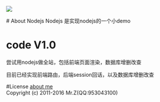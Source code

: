 <p><img src="http://wuzuoyi.com/123.png"></p>
# About Nodejs
 Nodejs 是实现nodejs的一个小demo

# code V1.0
<p>尝试用nodejs做全站，包括前端页面渲染，数据库增删改查</p>
<p>目前已经实现前端路由，后端session回话，以及数据库增删改查</p>

#License
<a href="http://wuzuoyi.com">about me</a><br/>
Copyright (c) 2011-2016 Mr.Z(QQ:953043100)

